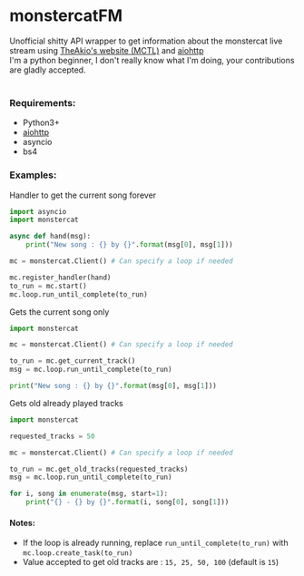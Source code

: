 # monstercatFM
Unofficial shitty API wrapper to get information about the monstercat live stream using [TheAkio's website (MCTL)](https://mctl.io/) and [aiohttp](https://github.com/aio-libs/aiohttp)<br>
I'm a python beginner, I don't really know what I'm doing, your contributions are gladly accepted.<br><br>
### Requirements: <br>
- Python3+<br>
- [aiohttp](https://github.com/aio-libs/aiohttp) <br>
- asyncio<br>
- bs4
### Examples: <br>
Handler to get the current song forever<br>
```py
import asyncio
import monstercat

async def hand(msg):
    print("New song : {} by {}".format(msg[0], msg[1]))  

mc = monstercat.Client() # Can specify a loop if needed

mc.register_handler(hand)
to_run = mc.start()
mc.loop.run_until_complete(to_run)
```
Gets the current song only<br>
```py
import monstercat

mc = monstercat.Client() # Can specify a loop if needed

to_run = mc.get_current_track()
msg = mc.loop.run_until_complete(to_run)

print("New song : {} by {}".format(msg[0], msg[1])) 
```
Gets old already played tracks <br>
```py
import monstercat

requested_tracks = 50

mc = monstercat.Client() # Can specify a loop if needed

to_run = mc.get_old_tracks(requested_tracks)
msg = mc.loop.run_until_complete(to_run)

for i, song in enumerate(msg, start=1):
    print("{} - {} by {}".format(i, song[0], song[1])) 
```
#### Notes:
- If the loop is already running, replace ```run_until_complete(to_run)``` with <br>
```mc.loop.create_task(to_run)```<br>
- Value accepted to get old tracks are : `15, 25, 50, 100` (default is `15`)
